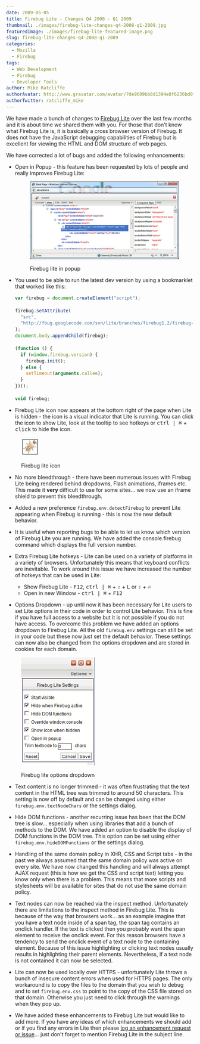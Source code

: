 ```yaml
---
date: 2009-05-05
title: Firebug Lite - Changes Q4 2008 - Q1 2009
thumbnail: ./images/firebug-lite-changes-q4-2008-q1-2009.jpg
featuredImage: ./images/firebug-lite-featured-image.png
slug: firebug-lite-changes-q4-2008-q1-2009
categories:
  - Mozilla
  - Firebug
tags:
  - Web Development
  - Firebug
  - Developer Tools
author: Mike Ratcliffe
authorAvatar: http://www.gravatar.com/avatar/7de9609bb8d1394e8f6236bd0fac2d7b.jpg
authorTwitter: ratcliffe_mike
---
```


We have made a bunch of changes to [Firebug Lite](http://getfirebug.com/lite.html) over the last few months and it is about time we shared them with you. For those that don't know what Firebug Lite is, it is basically a cross browser version of Firebug. It does not have the JavaScript debugging capabilities of Firebug but is excellent for viewing the HTML and DOM structure of web pages.

We have corrected a lot of bugs and added the following enhancements:

- Open in Popup - this feature has been requested by lots of people and really improves Firebug Lite:

  <figure>

  ![Firebug Lite in Popup](images/firebug-lite-in-popup.jpg)

    <figcaption>Firebug lite in popup</figcaption>
  </figure>

- You used to be able to run the latest dev version by using a bookmarklet that worked like this:

  ```js
  var firebug = document.createElement("script");

  firebug.setAttribute(
    "src",
    "http://fbug.googlecode.com/svn/lite/branches/firebug1.2/firebug-lite.js"
  );
  document.body.appendChild(firebug);

  (function () {
    if (window.firebug.version) {
      firebug.init();
    } else {
      setTimeout(arguments.callee);
    }
  })();

  void firebug;
  ```

- Firebug Lite icon now appears at the bottom right of the page when Lite is hidden - the icon is a visual indicator that Lite is running. You can click the icon to show Lite, look at the tooltip to see hotkeys or <kbd>ctrl | &#8984;</kbd> + <kbd>click</kbd> to hide the icon.

<figure>

![Firebug Lite Icon](images/firebug-lite-icon.jpg)

  <figcaption>Firebug lite icon</figcaption>
</figure>

- No more bleedthrough - there have been numerous issues with Firebug Lite being rendered behind dropdowns, Flash animations, iframes etc. This made it **very** difficult to use for some sites... we now use an iframe shield to prevent this bleedthrough.

- Added a new preference `firebug.env.detectFirebug` to prevent Lite appearing when Firebug is running - this is now the new default behavior.

- It is useful when reporting bugs to be able to let us know which version of Firebug Lite you are running. We have added the console.firebug command which displays the full version number.

- Extra Firebug Lite hotkeys - Lite can be used on a variety of platforms in a variety of browsers. Unfortunately this means that keyboard conflicts are inevitable. To work around this issue we have increased the number of hotkeys that can be used in Lite:

  - Show Firebug Lite - <kbd>F12</kbd>, <kbd>ctrl | &#8984;</kbd> + <kbd>&#8679;</kbd> + <kbd>L</kbd> or <kbd>&#8679;</kbd> + <kbd>&#9166;</kbd>
  - Open in new Window - <kbd>ctrl | &#8984;</kbd> + <kbd>F12</kbd>

- Options Dropdown - up until now it has been necessary for Lite users to set Lite options in their code in order to control Lite behavior. This is fine if you have full access to a website but it is not possible if you do not have access. To overcome this problem we have added an options dropdown to Firebug Lite. All the old `firebug.env` settings can still be set in your code but these now just set the default behavior. These settings can now also be changed from the options dropdown and are stored in cookies for each domain.

<figure>

![Firebug Lite Options Dropdown](images/firebug-lite-options-dropdown.jpg)

  <figcaption>Firebug lite options dropdown</figcaption>
</figure>

- Text content is no longer trimmed - it was often frustrating that the text content in the HTML tree was trimmed to around 50 characters. This setting is now off by default and can be changed using either `firebug.env.textNodeChars` or the settings dialog.

- Hide DOM functions - another recurring issue has been that the DOM tree is slow... especially when using libraries that add a bunch of methods to the DOM. We have added an option to disable the display of DOM functions in the DOM tree. This option can be set using either `firebug.env.hideDOMFunctions` or the settings dialog.

- Handling of the same domain policy in XHR, CSS and Script tabs - in the past we always assumed that the same domain policy was active on every site. We have now changed this handling and will always attempt AJAX request (this is how we get the CSS and script text) letting you know only when there is a problem. This means that more scripts and stylesheets will be available for sites that do not use the same domain policy.

- Text nodes can now be reached via the inspect method. Unfortunately there are limitations to the inspect method in Firebug Lite. This is because of the way that browsers work... as an example imagine that you have a text node inside of a span tag, the span tag contains an onclick handler. If the text is clicked then you probably want the span element to receive the onclick event. For this reason browsers have a tendency to send the onclick event of a text node to the containing element. Because of this issue highlighting or clicking text nodes usually results in highlighting their parent elements. Nevertheless, if a text node is not contained it can now be selected.

- Lite can now be used locally over HTTPS - unfortunately Lite throws a bunch of insecure content errors when used for HTTPS pages. The only workaround is to copy the files to the domain that you wish to debug and to set `firebug.env.css` to point to the copy of the CSS file stored on that domain. Otherwise you just need to click through the warnings when they pop up.

- We have added these enhancements to Firebug Lite but would like to add more. If you have any ideas of which enhancements we should add or if you find any errors in Lite then please [log an enhancement request or issue](http://code.google.com/p/fbug/issues/list)... just don't forget to mention Firebug Lite in the subject line.
